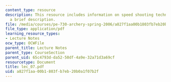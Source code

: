 ```yaml
---
content_type: resource
description: This resource includes information on speed shooting techniques with
  a brief description.
file: /media/courses/pe-730-archery-spring-2006/a827f1aa00b1803fb7eb20b0a1f07b2f_lec_07.pdf
file_type: application/pdf
learning_resource_types:
- Lecture Notes
ocw_type: OCWFile
parent_title: Lecture Notes
parent_type: CourseSection
parent_uid: 65c4793d-da52-50df-4a9e-32a71d3a69cf
resourcetype: Document
title: lec_07.pdf
uid: a827f1aa-00b1-803f-b7eb-20b0a1f07b2f
---
```


